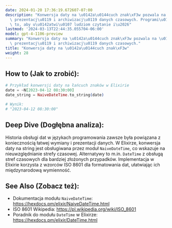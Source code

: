 ```yaml
---
date: 2024-01-20 17:36:19.672607-07:00
description: "Konwersja daty na \u0142a\u0144cuch znak\xF3w pozwala na \u0142atw\u0105\
  \ prezentacj\u0119 i archiwizacj\u0119 danych czasowych. Programi\u015Bci robi\u0105\
  \ to, aby u\u0142atwi\u0107 ludziom czytanie i\u2026"
lastmod: '2024-03-13T22:44:35.055704-06:00'
model: gpt-4-1106-preview
summary: "Konwersja daty na \u0142a\u0144cuch znak\xF3w pozwala na \u0142atw\u0105\
  \ prezentacj\u0119 i archiwizacj\u0119 danych czasowych."
title: "Konwersja daty na \u0142a\u0144cuch znak\xF3w"
weight: 28
---
```


## How to (Jak to zrobić):
```Elixir
# Przykład konwersji daty na łańcuch znaków w Elixirie
date = ~N[2023-04-12 08:30:00]
date_string = NaiveDateTime.to_string(date)

# Wynik:
# "2023-04-12 08:30:00"
```

## Deep Dive (Dogłębna analiza):
Historia obsługi dat w językach programowania zawsze była powiązana z koniecznością łatwej wymiany i prezentacji danych. W Elixirze, konwersja daty na string jest obsługiwana przez moduł `NaiveDateTime`, co wskazuje na nieuwzględnianie strefy czasowej. Alternatywy to m.in. `DateTime` z obsługą stref czasowych dla bardziej złożonych przypadków. Implementacja w Elixirie korzysta z wzorców ISO 8601 dla formatowania dat, ułatwiając ich międzynarodową wymienność.

## See Also (Zobacz też):
- Dokumentacja modułu `NaiveDateTime`: https://hexdocs.pm/elixir/NaiveDateTime.html
- ISO 8601 Wikipedia: https://pl.wikipedia.org/wiki/ISO_8601
- Poradnik do modułu `DateTime` w Elixirze: https://hexdocs.pm/elixir/DateTime.html
